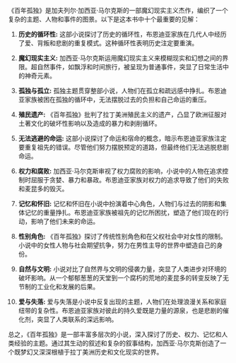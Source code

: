 《百年孤独》是加夫列尔·加西亚·马尔克斯的一部魔幻现实主义杰作，编织了一个复杂的主题、人物和事件的图景。以下是这本书中十个最重要的见解：

1. **历史的循环性:** 这部小说探讨了历史的循环性，布恩迪亚家族在几代人中经历了爱、背叛和悲剧的重复模式。这种循环性表明历史注定要重演。

2. **魔幻现实主义:** 加西亚·马尔克斯运用魔幻现实主义来模糊现实和幻想之间的界限。超自然事件，如飘浮和时间旅行，被呈现为普通事件，突显了日常生活中的神奇元素。

3. **孤独与孤立:** 孤独主题贯穿整部小说，人物们在孤立和疏远感中挣扎。布恩迪亚家族被困在孤独的循环中，无法摆脱过去的负担和自己命运的重压。

4. **殖民遗产:** 《百年孤独》批判了拉丁美洲殖民主义的遗产，凸显了欧洲征服对土著文化的破坏性影响以及造成的暴力和剥削循环。

5. **无法逃避的命运:** 这部小说探讨了命运和宿命的概念，暗示布恩迪亚家族注定要重复祖先的错误。尽管他们努力摆脱预定的道路，但最终他们无法逃脱悲剧命运。

6. **权力和腐败:** 加西亚·马尔克斯审视了权力腐败的影响，小说中的人物在追求控制时屈服于贪婪、暴力和暴政。布恩迪亚家族对权力的追求导致了他们的失败和麦昆多的毁灭。

7. **记忆和怀旧:** 记忆和怀旧在小说中扮演着中心角色，人物们与过去的阴影和集体记忆的重量挣扎。布恩迪亚家族被祖先的记忆所困扰，塑造了他们现在的行动，影响了他们未来的命运。

8. **性别角色:** 《百年孤独》探讨了传统性别角色和在父权社会中对女性的限制。小说中的女性人物与社会期望抗争，努力在男性主导的世界中塑造自己的身份。

9. **自然与文明:** 小说对比了自然界与文明的侵袭力量，突显了人类进步对环境的破坏影响。从一个郁郁葱葱的天堂到一个腐朽的荒地的麦昆多的转变反映了无节制的工业化和发展的后果。

10. **爱与失落:** 爱与失落是小说中反复出现的主题，人物们在处理浪漫关系和家庭纽带的复杂性。布恩迪亚家族对彼此的持久爱既是力量的源泉，也是悲剧的催化剂，突显了人类联系的深远影响。

总之，《百年孤独》是一部丰富多层次的小说，深入探讨了历史、权力、记忆和人类经验的主题。通过其生动的叙述和复杂的叙事结构，加西亚·马尔克斯创造了一个既梦幻又深深根植于拉丁美洲历史和文化现实的世界。